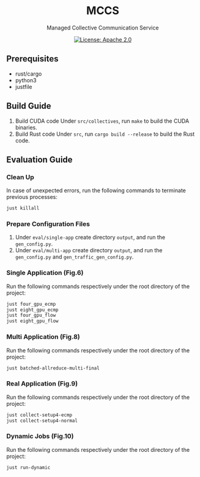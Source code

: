 <h1 align="center">
MCCS
</h1>
<p align="center">Managed Collective Communication Service</p>
<p align="center">
<a href="./LICENSE">
<img src="https://img.shields.io/badge/license-Apache_2.0-blue.svg" alt="License: Apache 2.0">
</a>
</p>

## Prerequisites
- rust/cargo
- python3
- justfile


## Build Guide
1. Build CUDA code
Under `src/collectives`, run `make` to build the CUDA binaries.
2. Build Rust code
Under `src`, run `cargo build --release` to build the Rust code.

## Evaluation Guide
### Clean Up
In case of unexpected errors, run the following commands to terminate previous processes:
```bash
just killall
```
### Prepare Configuration Files
1. Under `eval/single-app` create directory `output`, and run the `gen_config.py`.
2. Under `eval/multi-app` create directory `output`, and run the `gen_config.py` and `gen_traffic_gen_config.py`.

### Single Application (Fig.6)
Run the following commands respectively under the root directory of the project:
```bash
just four_gpu_ecmp
just eight_gpu_ecmp
just four_gpu_flow
just eight_gpu_flow
```

### Multi Application (Fig.8)
Run the following commands respectively under the root directory of the project:
```bash
just batched-allreduce-multi-final
```

### Real Application (Fig.9)
Run the following commands respectively under the root directory of the project:
```bash
just collect-setup4-ecmp
just collect-setup4-normal
```

### Dynamic Jobs (Fig.10)
Run the following commands respectively under the root directory of the project:
```bash
just run-dynamic
```
